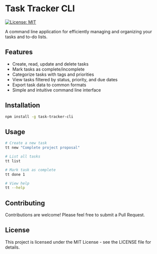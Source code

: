 # Task Tracker CLI

[![License: MIT](https://img.shields.io/badge/License-MIT-yellow.svg)](https://opensource.org/licenses/MIT)

A command line application for efficiently managing and organizing your tasks and to-do lists.

## Features

- Create, read, update and delete tasks
- Mark tasks as complete/incomplete
- Categorize tasks with tags and priorities
- View tasks filtered by status, priority, and due dates
- Export task data to common formats
- Simple and intuitive command line interface

## Installation

```bash
npm install -g task-tracker-cli
```

## Usage

```bash
# Create a new task
tt new "Complete project proposal"

# List all tasks
tt list

# Mark task as complete
tt done 1

# View help
tt --help
```

## Contributing

Contributions are welcome! Please feel free to submit a Pull Request.

## License

This project is licensed under the MIT License - see the LICENSE file for details.
